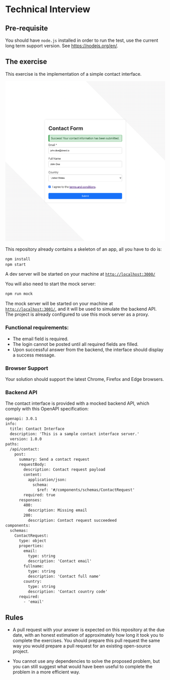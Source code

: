 # Technical Interview

## Pre-requisite

You should have `node.js` installed in order to run the test, use the current long term support version. See https://nodejs.org/en/.

## The exercise

This exercise is the implementation of a simple contact interface.

![Mockup](mock.png)

This repository already contains a skeleton of an app, all you have to do is:

```sh
npm install
npm start
```

A dev server will be started on your machine at [`http://localhost:3000/`](http://localhost:3000/)

You will also need to start the mock server:

```sh
npm run mock
```

The mock server will be started on your machine at [`http://localhost:3001/`](http://localhost:3001/), and it will be used to simulate the backend API. The project is already configured to use this mock server as a proxy.

### Functional requirements:

- The email field is required.
- The login cannot be posted until all required fields are filled.
- Upon successful answer from the backend, the interface should display a success message.

### Browser Support

Your solution should support the latest Chrome, Firefox and Edge browsers.

### Backend API

The contact interface is provided with a mocked backend API, which comply with this OpenAPI specification:

```
openapi: 3.0.1
info:
  title: Contact Interface
  description: 'This is a sample contact interface server.'
  version: 1.0.0
paths:
  /api/contact:
    post:
      summary: Send a contact request
      requestBody:
        description: Contact request payload
        content:
          application/json:
            schema:
              $ref: '#/components/schemas/ContactRequest'
        required: true
      responses:
        400:
          description: Missing email
        200:
          description: Contact request succeedeed
components:
  schemas:
    ContactRequest:
      type: object
      properties:
        email:
          type: string
          description: 'Contact email'
        fullname:
          type: string
          description: 'Contact full name'
        country:
          type: string
          description: 'Contact country code'
      required:
        - 'email'

```

## Rules

* A pull request with your answer is expected on this repository at the due date, with an honest estimation of approximately how long it took you to complete the exercises. You should prepare this pull request the same way you would prepare a pull request for an existing open-source project.

* You cannot use any dependencies to solve the proposed problem, but you can still suggest what would have been useful to complete the problem in a more efficient way.
